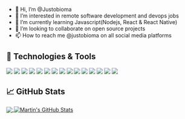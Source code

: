 - 👋 Hi, I’m @Justobioma
- 👀 I’m interested in remote software development and devops jobs
- 🌱 I’m currently learning Javascript(Nodejs, React & React Native)
- 💞️ I’m looking to collaborate on open source projects
- 📫 How to reach me @justobioma on all social media platforms

<!---
Justobioma/Justobioma is a ✨ special ✨ repository because its `README.md` (this file) appears on your GitHub profile.
You can click the Preview link to take a look at your changes.
--->
## 🔧 Technologies & Tools
![](https://img.shields.io/badge/OS-Linux-informational?style=flat&logo=linux&logoColor=white&color=2bbc8a)
![](https://img.shields.io/badge/Plaform-aws-informational?style=flat&logo=aws&logoColor=white&color=2bbc8a)
![](https://img.shields.io/badge/Code-Python-informational?style=flat&logo=python&logoColor=white&color=2bbc8a)
![](https://img.shields.io/badge/Code-JavaScript-informational?style=flat&logo=javascript&logoColor=white&color=2bbc8a)
![](https://img.shields.io/badge/WebDev-HTML5-informational?style=flat&logo=html5&logoColor=white&color=2bbc8a)
![](https://img.shields.io/badge/WebDev-CSS3-informational?style=flat&logo=CSS3&logoColor=white&color=2bbc8a)
![](https://img.shields.io/badge/Frameworks-React-informational?style=flat&logo=react&logoColor=white&color=2bbc8a)
![](https://img.shields.io/badge/Frameworks-Reactnative-informational?style=flat&logo=react&logoColor=white&color=2bbc8a)
![](https://img.shields.io/badge/Backend-Nodejs-informational?style=flat&logo=node.js&logoColor=white&color=2bbc8a)
![](https://img.shields.io/badge/Deploy-Firebase-informational?style=flat&logo=firebase&logoColor=white&color=2bbc8a)
![](https://img.shields.io/badge/Deploy-Heroku-informational?style=flat&logo=heroku&logoColor=white&color=2bbc8a)
![](https://img.shields.io/badge/Deploy-Netlify-informational?style=flat&logo=netlify&logoColor=white&color=2bbc8a)
![](https://img.shields.io/badge/Devops-docker-informational?style=flat&logo=docker&logoColor=white&color=2bbc8a)
![](https://img.shields.io/badge/Devops-ansible-informational?style=flat&logo=ansible&logoColor=white&color=2bbc8a)
![](https://img.shields.io/badge/Devops-jenkins-informational?style=flat&logo=jenkins&logoColor=white&color=2bbc8a)

## &#x1f4c8; GitHub Stats

<a href="https://github.com/Justobioma/Justobioma">
  <img align="center" src="https://github-readme-stats.vercel.app/api/top-langs/?username=Justobioma&hide=java,html,tex&title_color=ffffff&text_color=c9cacc&icon_color=2bbc8a&bg_color=1d1f21&langs_count=3" />
</a>
<a href="https://github.com/Justobioma/Justobioma">
  <img align="center" src="https://github-readme-stats.vercel.app/api?username=Justobioma&show_icons=true&line_height=27&count_private=true&title_color=ffffff&text_color=c9cacc&icon_color=2bbc8a&bg_color=1d1f21" alt="Martin's GitHub Stats" />
</a>
